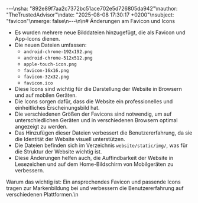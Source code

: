 ---\nsha: "892e89f7aa2c7372bc51ace702e5d726805da942"\nauthor: "TheTrustedAdvisor"\ndate: "2025-08-08 17:30:17 +0200"\nsubject: "favicon"\nmerge: false\n---\n\n# Änderungen am Favicon und Icons

- Es wurden mehrere neue Bilddateien hinzugefügt, die als Favicon und App-Icons dienen.
- Die neuen Dateien umfassen:
  - `android-chrome-192x192.png`
  - `android-chrome-512x512.png`
  - `apple-touch-icon.png`
  - `favicon-16x16.png`
  - `favicon-32x32.png`
  - `favicon.ico`
- Diese Icons sind wichtig für die Darstellung der Website in Browsern und auf mobilen Geräten.
- Die Icons sorgen dafür, dass die Website ein professionelles und einheitliches Erscheinungsbild hat.
- Die verschiedenen Größen der Favicons sind notwendig, um auf unterschiedlichen Geräten und in verschiedenen Browsern optimal angezeigt zu werden.
- Das Hinzufügen dieser Dateien verbessert die Benutzererfahrung, da sie die Identität der Website visuell unterstützen.
- Die Dateien befinden sich im Verzeichnis `website/static/img/`, was für die Struktur der Website wichtig ist.
- Diese Änderungen helfen auch, die Auffindbarkeit der Website in Lesezeichen und auf dem Home-Bildschirm von Mobilgeräten zu verbessern.

Warum das wichtig ist: Ein ansprechendes Favicon und passende Icons tragen zur Markenbildung bei und verbessern die Benutzererfahrung auf verschiedenen Plattformen.\n